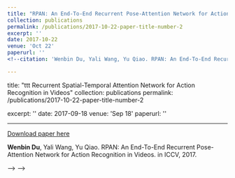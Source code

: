 ```yaml
---
title: "RPAN: An End-To-End Recurrent Pose-Attention Network for Action Recognition in Videos"
collection: publications
permalink: /publications/2017-10-22-paper-title-number-2
excerpt: ''
date: 2017-10-22
venue: 'Oct 22'
paperurl: ''
<!--citation: 'Wenbin Du, Yali Wang, Yu Qiao. RPAN: An End-To-End Recurrent Pose-Attention Network for Action Recognition in Videos. in ICCV, 2017.'-->

---
```

title: "ttt Recurrent Spatial-Temporal Attention Network for Action Recognition in Videos"
collection: publications
permalink: /publications/2017-10-22-paper-title-number-2
<!--permalink: /publications/2017-09-18-paper-title-number-1-->
excerpt: ''
date: 2017-09-18
venue: 'Sep 18'
paperurl: ''

---
[Download paper here](http://lanlianhuaer.github.io/files/Du_RPAN.pdf)

**Wenbin Du**, Yali Wang, Yu Qiao. RPAN: An End-To-End Recurrent Pose-Attention Network for Action Recognition in Videos. in ICCV, 2017.

<!------->

<!--<!--citation: 'Wenbin Du, Yali Wang, Yu Qiao. Recurrent Spatial-Temporal Attention Network for Action Recognition in Videos, in TIP 2017.-->-->
<!------->

<!--<!--[Download paper here](http://lanlianhuaer.github.io/files/Du_RPAN.pdf)-->-->

<!--**Wenbin Du**, Yali Wang, Yu Qiao. Recurrent Spatial-Temporal Attention Network for Action Recognition in Videos, in TIP 2017.(accept with  mandatory minor revisions)-->